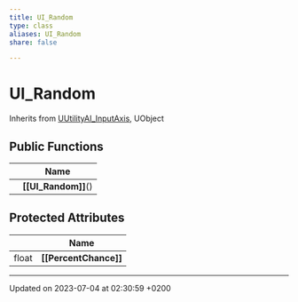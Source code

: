 ```yaml
---
title: UI_Random
type: class
aliases: UI_Random
share: false

---
```


# UI_Random





Inherits from [UUtilityAI_InputAxis](/docs/SDK/Source/Classes/classUUtilityAI__InputAxis.md), UObject

## Public Functions

|                | Name           |
| -------------- | -------------- |
| | **[[UI_Random]]**() |

## Protected Attributes

|                | Name           |
| -------------- | -------------- |
| float | **[[PercentChance]]**  |

-------------------------------

Updated on 2023-07-04 at 02:30:59 +0200